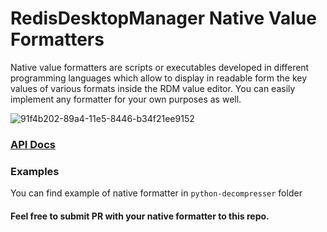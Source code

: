 # RedisDesktopManager Native Value Formatters

Native value formatters are scripts or executables developed in different programming languages which allow to display in readable form the key values of various formats inside the RDM value editor. You can easily implement any formatter for your own purposes as well.

![91f4b202-89a4-11e5-8446-b34f21ee9152](https://cloud.githubusercontent.com/assets/1655867/20011127/315cb0c4-a2b3-11e6-8479-ae8a6d030f40.png)

### [API Docs](http://docs.redisdesktop.com/en/latest/native-formatters/)

### Examples

You can find example of native formatter in `python-decompresser` folder

#### Feel free to submit PR with your native formatter to this repo.


